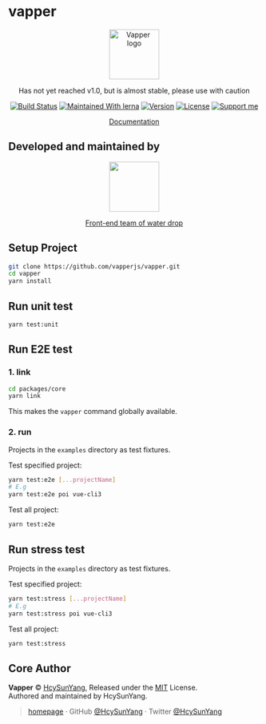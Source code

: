 # vapper

<p align="center"><a href="https://vapperjs.org/" target="_blank" rel="noopener noreferrer"><img width="100" src="https://vapperjs.org/vapper.png" alt="Vapper logo"></a></p>

<p align="center">Has not yet reached v1.0, but is almost stable, please use with caution</p>

<p align="center">
  <a href="https://circleci.com/gh/shuidi-fed/vapper"><img src="https://circleci.com/gh/shuidi-fed/vapper.svg?style=svg" alt="Build Status"/></a>
  <a href="https://lerna.js.org/"><img src="https://img.shields.io/badge/maintained%20with-lerna-cc00ff.svg" alt="Maintained With lerna"></a>
  <a href="https://www.npmjs.com/package/@vapper/core"><img src="https://img.shields.io/npm/v/@vapper/core.svg" alt="Version"></a>
  <a href="https://www.npmjs.com/package/@vapper/core"><img src="https://img.shields.io/npm/l/@vapper/core.svg" alt="License"></a>
  <a href="https://www.patreon.com/HcySunYang"><img src="https://badgen.net/badge/support%20me/donate/ff00ff" alt="Support me"/></a>
</p>

<p align="center"><a href="https://vapperjs.org/">Documentation</a></p>

## Developed and maintained by

<p align="center"><a href="https://zhuanlan.zhihu.com/shuidi-fed"><img src="./assets/sd.png" width="100" /></a></p>

<p align="center"><a href="https://zhuanlan.zhihu.com/shuidi-fed">Front-end team of water drop</a></p>

## Setup Project

```sh
git clone https://github.com/vapperjs/vapper.git
cd vapper
yarn install
```

## Run unit test

```sh
yarn test:unit
```

## Run E2E test

### 1. link

```sh
cd packages/core
yarn link
```

This makes the `vapper` command globally available.

### 2. run

Projects in the `examples` directory as test fixtures.

Test specified project:

```sh
yarn test:e2e [...projectName]
# E.g
yarn test:e2e poi vue-cli3
```

Test all project:

```sh
yarn test:e2e
```

## Run stress test

Projects in the `examples` directory as test fixtures.

Test specified project:

```sh
yarn test:stress [...projectName]
# E.g
yarn test:stress poi vue-cli3
```

Test all project:

```sh
yarn test:stress
```

## Core Author

**Vapper** © [HcySunYang](https://github.com/HcySunYang), Released under the [MIT](./LICENSE) License.<br>
Authored and maintained by HcySunYang.

> [homepage](http://hcysun.me/homepage/) · GitHub [@HcySunYang](https://github.com/HcySunYang) · Twitter [@HcySunYang](https://twitter.com/HcySunYang)